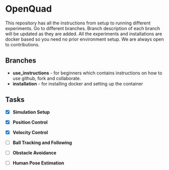 # OpenQuad
This repository has all the instructions from setup to running different experiments. Go to different branches. Branch description of each branch will be updated as they are added. All the experiments and installations are docker based so you need no prior environment setup. We are always open to contributions.

## Branches
- __use_instructions__ - for beginners which contains instructions on how to use github, fork and collaborate.
- __installation__ - for installing docker and setting up the container

## Tasks 
- [X] __Simulation Setup__
- [X] __Position Control__
- [X] __Velocity Control__
- [ ] __Ball Tracking and Following__
- [ ] __Obstacle Avoidance__
- [ ] __Human Pose Estimation__
 

